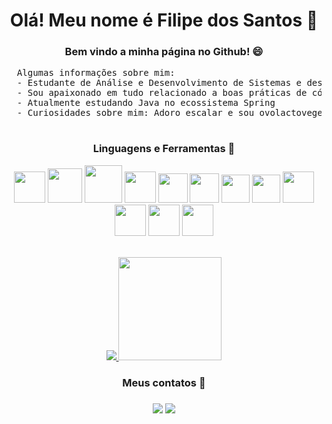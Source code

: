 
<h1 align="center"> Olá! Meu nome é Filipe dos Santos 👋 </h1>


<h3 align="center"> Bem vindo a minha página no Github! 😄</h4>
<pre>
  Algumas informações sobre mim:
  - Estudante de Análise e Desenvolvimento de Sistemas e desenvolvedor Full Stack
  - Sou apaixonado em tudo relacionado a boas práticas de código e arquitetura
  - Atualmente estudando Java no ecossistema Spring
  - Curiosidades sobre mim: Adoro escalar e sou ovolactovegetariano
  
</pre>
  
  
<h3 align="center"> Linguagens e Ferramentas 🧰 </h3>

<div align="center">
  <div>  
      <img height="50" src="https://cdn.jsdelivr.net/gh/devicons/devicon/icons/java/java-original-wordmark.svg" />
      <img height="55" src="https://cdn.jsdelivr.net/gh/devicons/devicon/icons/spring/spring-original-wordmark.svg" />    
      <img height="60" src="https://cdn.jsdelivr.net/gh/devicons/devicon/icons/mysql/mysql-original-wordmark.svg" />
      <img height="50" src="https://cdn.jsdelivr.net/gh/devicons/devicon/icons/mongodb/mongodb-plain-wordmark.svg" />
      <img height="47" src="https://cdn.jsdelivr.net/gh/devicons/devicon/icons/docker/docker-original-wordmark.svg" />
      <img height="47" src="https://cdn.jsdelivr.net/gh/devicons/devicon/icons/postgresql/postgresql-original-wordmark.svg" />       
      <img height="45" src="https://cdn.jsdelivr.net/gh/devicons/devicon/icons/react/react-original-wordmark.svg" />
      <img height="45" src="https://icongr.am/devicon/typescript-original.svg?size=128&color=currentColor" /> 
      <img height="50" src="https://cdn.jsdelivr.net/gh/devicons/devicon/icons/html5/html5-plain-wordmark.svg" />  
      <img height="50" src="https://cdn.jsdelivr.net/gh/devicons/devicon/icons/css3/css3-plain-wordmark.svg" />
      <img height="50" src="https://cdn.jsdelivr.net/gh/devicons/devicon/icons/sass/sass-original.svg" />
      <img height="50" src="https://cdn.jsdelivr.net/gh/devicons/devicon/icons/bootstrap/bootstrap-plain-wordmark.svg" />
     </div>  
</div>


<div>
</div>

<br/>

<p align="center">
  <a href="https://github.com/fhilips/github-readme-stats">
    <img
      align=""
      src="https://github-readme-stats.vercel.app/api/top-langs/?username=fhilips&layout=compact&theme=dark"
    />
  </a>
  <a href="https://github.com/fhilips/github-readme-stats">
    <img
      align=""
      height="165"
      src="https://github-readme-stats.vercel.app/api?username=fhilips&show_icons=true&theme=dark"
    />
  </a>


<h3 align="center"> Meus contatos 🤝 <h3/>

<div align="center">  	
 <a href = "mailto:fhilips.souza@gmail.com"><img src="https://img.shields.io/badge/-Gmail-%23333?style=for-the-badge&logo=gmail&logoColor=white" target="_blank"></a>
 <a href="https://www.linkedin.com/in/filipe-dos-santos-0bb65a8a/" target="_blank"><img src="https://img.shields.io/badge/-LinkedIn-%230077B5?style=for-the-badge&logo=linkedin&logoColor=white" target="_blank"></a> 
<div/> 
